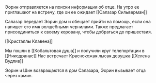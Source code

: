 
Эорин отправляется на поиски информации об отце. На утро ее приглашают на встречу, где он ее ожидает [[Салазар Сильверман]]

Салазар передает Эорин дом и обещает прийти на помощь, если она напишет его имя волшебными чернилами. 
Также предлагает присоединиться к своему коровану, чтобы добраться до пришествия.

[[Кристаллы Клавена]]

Мы пошли в [[Кобальтовая душа]] и получили круг телепортации в [[Никодранас]]
Нас встречает Краснокожая лысая девушка [[Хелена Вудлив]]

Эорин и Шин возвращаются в дом Салазара, Эорин вызывает отца через камин.

